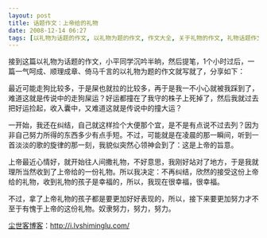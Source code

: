 ```yaml
---
layout: post
title: 话题作文：上帝给的礼物
date: 2008-12-14 06:27
tags: [以礼物为话题的作文, 以礼物为题的作文, 作文大全, 关于礼物的作文, 礼物话题作文, 转贴饭否]
---
```

接到这篇以礼物为话题的作文，小平同学沉吟半晌，然后提笔，1个小时过后，一篇一气呵成、顺理成章、倚马千言的以礼物为题的作文就写就了，分享如下：

最近可能走狗比较多，于是屎也就拉的比较多，再于是我一不小心就被我踩到了，难道这就是传说中的走狗屎运？好运都撞在了我守的株子上死掉了，然后我就过去把好运捡起，收入囊中，又难道这就是传说中的撞大运？

一开始，我还在纠结，自己就这样捡个大便那个宜，是不是有点说不过去列？因为非自己努力所得的东西多少有点手短。不过，可能就是在凌晨的那一瞬间，听到一首淡淡的歌的旋律的那一刻，我貌似突然心领神会到了：这是上帝的旨意。

上帝最近心情好，就开始往人间撒礼物，不好意思，我刚好站对了地方，于是我就理所当然收到了上帝给的一份礼物。所以我决定：不再纠结，欣然的接受这份上帝给的礼物，收到礼物的孩子是幸福的，所以，我现在很幸福，很幸福。

不过，拿了上帝礼物的孩子都是要更加好好表现的，所以，接下来要更加努力才不至于有愧于上帝的这份礼物。奴隶努力，努力，努力。

<a href="http://i.lvshiminglu.com/">尘世客博客</a>：<a href="http://i.lvshiminglu.com/">http://i.lvshiminglu.com/</a>

